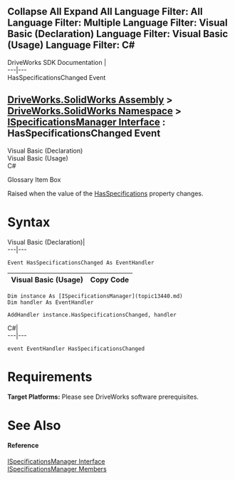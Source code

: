 Collapse All Expand All Language Filter: All  Language Filter: Multiple  Language Filter: Visual Basic (Declaration) Language Filter: Visual Basic (Usage) Language Filter: C#  
---  
DriveWorks SDK Documentation  |   
---|---  
HasSpecificationsChanged Event   
  
[DriveWorks.SolidWorks Assembly](topic13342.md) > [DriveWorks.SolidWorks Namespace](topic13345.md) > [ISpecificationsManager Interface](topic13440.md) : HasSpecificationsChanged Event  
---  
  
Visual Basic (Declaration)    
Visual Basic (Usage)    
C# 

Glossary Item Box

Raised when the value of the [HasSpecifications](topic13447.md) property changes. 

# Syntax

Visual Basic (Declaration)|   
---|---  
      
    
    Event HasSpecificationsChanged As EventHandler  
  
Visual Basic (Usage)| Copy Code  
---|---  
      
    
    Dim instance As [ISpecificationsManager](topic13440.md)
    Dim handler As EventHandler
     
    AddHandler instance.HasSpecificationsChanged, handler  
  
C#|   
---|---  
      
    
    event EventHandler HasSpecificationsChanged  
  
# Requirements

**Target Platforms:** Please see DriveWorks software prerequisites.

# See Also

#### Reference

[ISpecificationsManager Interface](topic13440.md)   
[ISpecificationsManager Members](topic13441.md)


